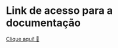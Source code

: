 # Link de acesso para a documentação

[Clique aqui! :link: ](https://github.com/Viniciusfernandes2/WebWizardsPro-Visona-Documentacao ) 
